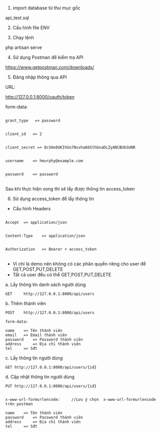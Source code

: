 1. import database từ thư mục gốc

api_test.sql

2. Cấu hình file ENV

3. Chạy lệnh 

php artisan serve 

4. Sử dụng Postman để kiểm tra API

https://www.getpostman.com/downloads/

5. Đăng nhập thông qua API

URL:

http://127.0.0.1:8000/oauth/token


form-data:

<pre>
<code>
grant_type   => password
<br />
client_id	=> 2
<br />
client_secret => 8cSHo0UKIhUo7Nsvha66SthGnaDLZyANCBUbSUNR
<br />
username	=> hmurphy@example.com
<br />
password	=> password
</code>
</pre>

Sau khi thực hiện xong thì sẽ lấy được thông tin access_token


6. Sử dụng access_token để lấy thông tin

- Cấu hình Headers

<pre>
<code>
Accept	=> application/json
<br />
Content-Type	=> application/json
<br />
Authorization 	=> Bearer + access_token
</code>
</pre>

- Vì chỉ là demo nên không có các phân quyền riêng cho user để GET,POST,PUT,DELETE
- Tất cả user đều có thể GET,POST,PUT,DELETE

a. Lấy thông tin danh sách người dùng
	
	GET		http://127.0.0.1:8000/api/users

b. Thêm thành viên
	
	POST 	http://127.0.0.1:8000/api/users

	form-data:

	name	=> Tên thành viên
	email	=> Email thành viên
	password	=> Password thành viên
	address		=> Địa chỉ thành viên
	tel		=> Sđt

c. Lấy thông tin người dùng 

	GET http://127.0.0.1:8000/api/users/{id}

d. Cập nhật thông tin người dùng
	
	PUT http://127.0.0.1:8000/api/users/{id}
	
	
	x-www-url-formurlencode:     //Lưu ý chọn  x-www-url-formurlencode trên postman

	name	=> Tên thành viên
	password	=> Password thành viên
	address		=> Địa chỉ thành viên
	tel		=> Sđt



	





